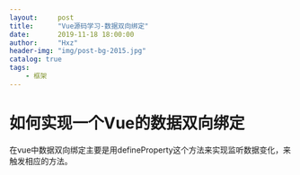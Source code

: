 ```yaml
---
layout:     post
title:      "Vue源码学习-数据双向绑定"
date:       2019-11-18 18:00:00
author:     "Hxz"
header-img: "img/post-bg-2015.jpg"
catalog: true
tags:
    - 框架
---
```


# 如何实现一个Vue的数据双向绑定

在vue中数据双向绑定主要是用defineProperty这个方法来实现监听数据变化，来触发相应的方法。
